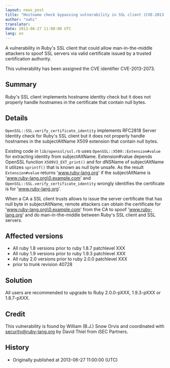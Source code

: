 ```yaml
---
layout: news_post
title: "Hostname check bypassing vulnerability in SSL client (CVE-2013-4073)"
author: "nahi"
translator:
date: 2013-06-27 11:00:00 UTC
lang: en
---
```


A vulnerability in Ruby's SSL client that could allow man-in-the-middle
attackers to spoof SSL servers via valid certificate issued by a trusted
certification authority.

This vulnerability has been assigned the CVE identifier CVE-2013-2073.

## Summary

Ruby's SSL client implements hostname identity check but it does not
properly handle hostnames in the certificate that contain null bytes.

## Details

```OpenSSL::SSL.verify_certificate_identity``` implements RFC2818 Server
Identity check for Ruby's SSL client but it does not properly handle
hostnames in the subjectAltName X509 extension that contain null bytes.

Existing code in ```lib/openssl/ssl.rb``` uses ```OpenSSL::X509::Extension#value```
for extracting identity from subjectAltName.  Extension#value depends
OpenSSL function ```X509V3_EXT_print()``` and for dNSName of subjectAltName it
utilizes ```sprintf()``` that is known as null byte unsafe.  As the result
```Extension#value``` returns 'www.ruby-lang.org' if the subjectAltName is
'www.ruby-lang.org\0.example.com' and
```OpenSSL::SSL.verify_certificate_identity``` wrongly identifies the
certificate is for 'www.ruby-lang.org'.

When a CA a SSL client trusts allows to issue the server certificate
that has null byte in subjectAltName, remote attackers can obtain the
certificate for 'www.ruby-lang.org\0.example.com' from the CA to spoof
'www.ruby-lang.org' and do man-in-the-middle between Ruby's SSL client
and SSL servers.

## Affected versions

 * All ruby 1.8 versions prior to ruby 1.8.7 patchlevel XXX
 * All ruby 1.9 versions prior to ruby 1.9.3 patchlevel XXX
 * All ruby 2.0 versions prior to ruby 2.0.0 patchlevel XXX
 * prior to trunk revision 40728

## Solution

All users are recommended to upgrade to Ruby 2.0.0-pXXX, 1.9.3-pXXX or
1.8.7-pXXX.

## Credit

This vulnerability is found by William (B.J.) Snow Orvis and coordinated
with security@ruby-lang.org by David Thiel from iSEC Partners.

## History

 * Originally published at 2013-06-27 11:00:00 (UTC)
